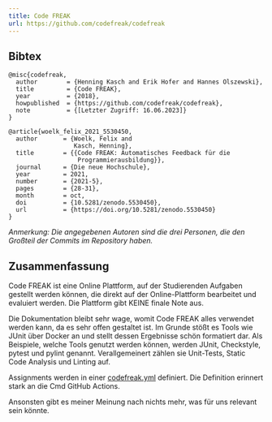 ```yaml
---
title: Code FREAK
url: https://github.com/codefreak/codefreak
---
```


## Bibtex

```
@misc{codefreak, 
  author        = {Henning Kasch and Erik Hofer and Hannes Olszewski},
  title         = {Code FREAK},
  year          = {2018},
  howpublished  = {https://github.com/codefreak/codefreak},
  note          = {[Letzter Zugriff: 16.06.2023]}
}

@article{woelk_felix_2021_5530450,
  author       = {Woelk, Felix and
                  Kasch, Henning},
  title        = {{Code FREAK: Automatisches Feedback für die 
                   Programmierausbildung}},
  journal      = {Die neue Hochschule},
  year         = 2021,
  number       = {2021-5},
  pages        = {28-31},
  month        = oct,
  doi          = {10.5281/zenodo.5530450},
  url          = {https://doi.org/10.5281/zenodo.5530450}
}
```

*Anmerkung: Die angegebenen Autoren sind die drei Personen, die den Großteil der Commits im Repository haben.*

## Zusammenfassung

Code FREAK ist eine Online Plattform, auf der Studierenden Aufgaben gestellt werden können, die direkt auf der Online-Plattform bearbeitet und evaluiert werden. Die Plattform gibt KEINE finale Note aus.

Die Dokumentation bleibt sehr wage, womit Code FREAK alles verwendet werden kann, da es sehr offen gestaltet ist. Im Grunde stößt es Tools wie JUnit über Docker an und stellt dessen Ergebnisse schön formatiert dar. Als Beispiele, welche Tools genutzt werden können, werden JUnit, Checkstyle, pytest und pylint genannt. Verallgemeinert zählen sie Unit-Tests, Static Code Analysis und Linting auf.

Assignments werden in einer [codefreak.yml](https://docs.codefreak.org/codefreak/for-teachers/assignments.html#_add_code_freak_configuration) definiert. Die Definition erinnert stark an die Cmd GitHub Actions.

Ansonsten gibt es meiner Meinung nach nichts mehr, was für uns relevant sein könnte.
